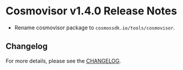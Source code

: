 # Cosmovisor v1.4.0 Release Notes

* Rename cosmovisor package to `cosmossdk.io/tools/cosmovisor`.

## Changelog

For more details, please see the [CHANGELOG](https://github.com/lightmos/lightmos-sdk/blob/tools/cosmovisor/v1.4.0/tools/cosmovisor/CHANGELOG.md).
